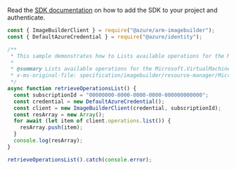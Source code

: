Read the [SDK documentation](https://github.com/Azure/azure-sdk-for-js/blob/%40azure%2Farm-imagebuilder_2.0.0/sdk/imagebuilder/arm-imagebuilder/README.md) on how to add the SDK to your project and authenticate.

```javascript
const { ImageBuilderClient } = require("@azure/arm-imagebuilder");
const { DefaultAzureCredential } = require("@azure/identity");

/**
 * This sample demonstrates how to Lists available operations for the Microsoft.VirtualMachineImages provider
 *
 * @summary Lists available operations for the Microsoft.VirtualMachineImages provider
 * x-ms-original-file: specification/imagebuilder/resource-manager/Microsoft.VirtualMachineImages/stable/2022-02-14/examples/OperationsList.json
 */
async function retrieveOperationsList() {
  const subscriptionId = "00000000-0000-0000-0000-000000000000";
  const credential = new DefaultAzureCredential();
  const client = new ImageBuilderClient(credential, subscriptionId);
  const resArray = new Array();
  for await (let item of client.operations.list()) {
    resArray.push(item);
  }
  console.log(resArray);
}

retrieveOperationsList().catch(console.error);
```
